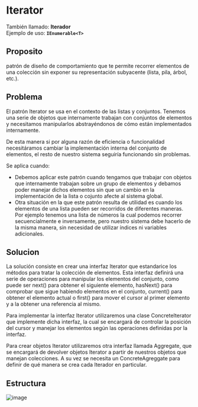 # Iterator
También llamado: **Iterador**  
Ejemplo de uso: **`IEnumerable<T>`**

## Proposito

patrón de diseño de comportamiento que te permite recorrer elementos de una colección sin exponer su representación subyacente (lista, pila, árbol, etc.).

## Problema

El patrón Iterator se usa en el contexto de las listas y conjuntos. Tenemos una serie de objetos que internamente trabajan con conjuntos de elementos y necesitamos manipularlos abstrayéndonos de cómo están implementados internamente.

De esta manera si por alguna razón de eficiencia o funcionalidad necesitáramos cambiar la implementación interna del conjunto de elementos, el resto de nuestro sistema seguiría funcionando sin problemas.

Se aplica cuando:

- Debemos aplicar este patrón cuando tengamos que trabajar con objetos que internamente trabajan sobre un grupo de elementos y debamos poder manejar dichos elementos sin que un cambio en la implementación de la lista o cojunto afecte al sistema global.
- Otra situación en la que este patrón resulta de utilidad es cuando los elementos de una lista pueden ser recorridos de diferentes maneras. Por ejemplo tenemos una lista de números la cual podemos recorrer secuencialmente e inversamente, pero nuestro sistema debe hacerlo de la misma manera, sin necesidad de utilizar índices ni variables adicionales.

## Solucion

La solución consiste en crear una interfaz Iterator que estandarice los métodos para tratar la colección de elementos. Esta interfaz definirá una serie de operaciones para manipular los elementos del conjunto, como puede ser next() para obtener el siguiente elemento, hasNext() para comprobar que sigue habiendo elementos en el conjunto, current() para obtener el elemento actual o first() para mover el cursor al primer elemento y a la obtener una referencia al mismo.

Para implementar la interfaz Iterator utilizaremos una clase ConcreteIterator que implemente dicha interfaz, la cual se encargará de controlar la posición del cursor y manejar los elementos según las operaciones definidas por la interfaz.

Para crear objetos Iterator utilizaremos otra interfaz llamada Aggregate, que se encargará de devolver objetos Iterator a partir de nuestros objetos que manejan colecciones. A su vez se necesita un ConcreteAgreggate para definir de qué manera se crea cada Iterador en particular.

## Estructura

![image](https://user-images.githubusercontent.com/28193994/147789249-70671cbc-adb6-4875-8c34-3fd9e6dc107a.png)
